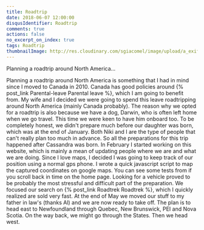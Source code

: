 ```yaml
---
title: Roadtrip
date: 2018-06-07 12:00:00
disqusIdentifier: Roadtrip
comments: true
actions: false
no_excerpt_on_index: true
tags: Roadtrip
thumbnailImage: http://res.cloudinary.com/sgiacomel/image/upload/a_exif/v1528420373/Roadtrek/8.jpg
---
```

Planning a roadtrip around North America...
<!-- excerpt -->
Planning a roadtrip around North America is something that I had in mind since I moved to Canada in 2010.
Canada has good policies around {% post_link Parental-leave Parental leave %}, which I am going to benefit from.
My wife and I decided we were going to spend this leave roadtripping around North America (mainly Canada probably).
The reason why we opted for a roadtrip is also because we have a dog, Darwin, who is often left home when we go travel. This time we were keen to have him onboard too.
To be completely honest, we didn't prepare much before our daughter was born, which was at the end of January. Both Niki and I are the type of people that can't really plan too much in advance. So all the preparations for this trip happened after Cassandra was born.
In February I started working on this website, which is mainly a mean of updating people where we are and what we are doing. Since I love maps, I decided I was going to keep track of our position using a normal gps phone. I wrote a quick javascript script to map the captured coordinates on google maps. You can see some tests from if you scroll back in time on the home page.
Looking for a vehicle proved to be probably the most stressful and difficult part of the preparation. We focused our search on {% post_link Roadtrek Roadtrek %}, which I quickly realized are sold very fast.
At the end of May we moved our stuff to my father in law's (thanks Al) and we are now ready to take off.
The plan is to head east to Newfoundland through Quebec, New Brunswick, PEI and Nova Scotia. On the way back, we might go through the States. Then we head west.